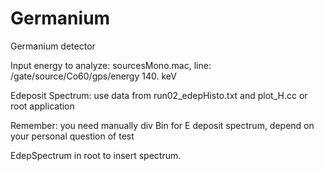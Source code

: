 # Germanium
Germanium detector

Input energy to analyze: sourcesMono.mac, line: /gate/source/Co60/gps/energy 		140. keV

Edeposit Spectrum: use data from run02_edepHisto.txt and plot_H.cc or root application

Remember: you need manually div Bin for E deposit spectrum, depend on your personal question of test

EdepSpectrum in root to insert spectrum.

